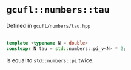 # `gcufl::numbers::tau`
Defined in `gcufl/numbers/tau.hpp`
<br/><br/>
```cpp
template <typename N = double>
constexpr N tau = std::numbers::pi_v<N> * 2;
```
Is equal to `std::numbers::pi` twice.
